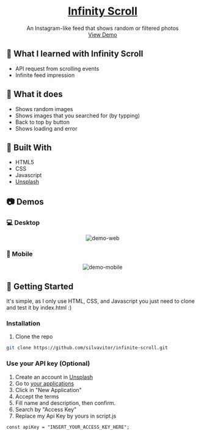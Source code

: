 <p align="center">
  <a href="https://github.com/silvavitor/infinity-scroll">
    <h1 align="center">Infinity Scroll</h1>
  </a>
  
  <p align="center">
    An Instagram-like feed that shows random or filtered photos
    <br />
    <a target="_blank" href="https://silvavitor.github.io/infinite-scroll/">View Demo</a>
  </p>
</p>

## :pencil: What I learned with Infinity Scroll

* API request from scrolling events
* Infinite feed impression

## :mag_right: What it does

* Shows random images
* Shows images that you searched for (by typping)
* Back to top by button
* Shows loading and error

## :hammer: Built With
* HTML5
* CSS
* Javascript
* [Unsplash](https://unsplash.com/developers)

## :camera: Demos

### :computer: Desktop

<div align="center">
    <img src="./img/desktop.gif" alt="demo-web" heigth="400">
</div>

### :iphone: Mobile

<div align="center">
    <img src="./img/mobile.gif" alt="demo-mobile" heigth="400">
</div>

## :checkered_flag: Getting Started

It's simple, as I only use HTML, CSS, and Javascript you just need to clone and test it by index.html :)

### Installation

1. Clone the repo
```sh
git clone https://github.com/silvavitor/infinite-scroll.git
```

### Use your API key (Optional)
1. Create an account in [Unsplash](https://unsplash.com/join)
2. Go to [your applications](https://unsplash.com/oauth/applications)
3. Click in "New Application"
4. Accept the terms
5. Fill name and description, then confirm.
6. Search by "Access Key"
7. Replace my Api Key by yours in script.js

```JS
const apiKey = "INSERT_YOUR_ACCESS_KEY_HERE";
```
